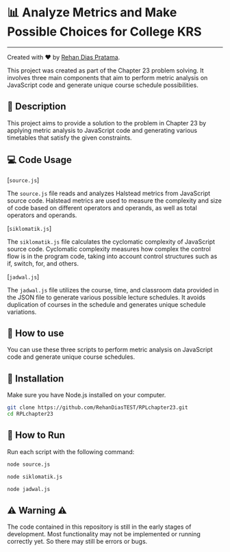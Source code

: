 # 📊 Analyze Metrics and Make Possible Choices for College KRS 
---

Created with :heart: by [Rehan Dias Pratama](https://www.instagram.com/rehandiazz/).

This project was created as part of the Chapter 23 problem solving. It involves three main components that aim to perform metric analysis on JavaScript code and generate unique course schedule possibilities.

## 📝 Description 

This project aims to provide a solution to the problem in Chapter 23 by applying metric analysis to JavaScript code and generating various timetables that satisfy the given constraints.

## 💻 Code Usage 

[`source.js`]

The `source.js` file reads and analyzes Halstead metrics from JavaScript source code. Halstead metrics are used to measure the complexity and size of code based on different operators and operands, as well as total operators and operands.

[`siklomatik.js`]

The `siklomatik.js` file calculates the cyclomatic complexity of JavaScript source code. Cyclomatic complexity measures how complex the control flow is in the program code, taking into account control structures such as if, switch, for, and others.

[`jadwal.js`]

The `jadwal.js` file utilizes the course, time, and classroom data provided in the JSON file to generate various possible lecture schedules. It avoids duplication of courses in the schedule and generates unique schedule variations.

## 🚀 How to use 

You can use these three scripts to perform metric analysis on JavaScript code and generate unique course schedules.

## 🔧 Installation 

Make sure you have Node.js installed on your computer.

```bash
git clone https://github.com/RehanDiasTEST/RPLchapter23.git
cd RPLchapter23
```

## 🏃 How to Run 

Run each script with the following command:

```bash
node source.js
```

```bash
node siklomatik.js
```

```bash
node jadwal.js
```

## ⚠️ Warning ⚠️ 

The code contained in this repository is still in the early stages of development. Most functionality may not be implemented or running correctly yet. So there may still be errors or bugs.
